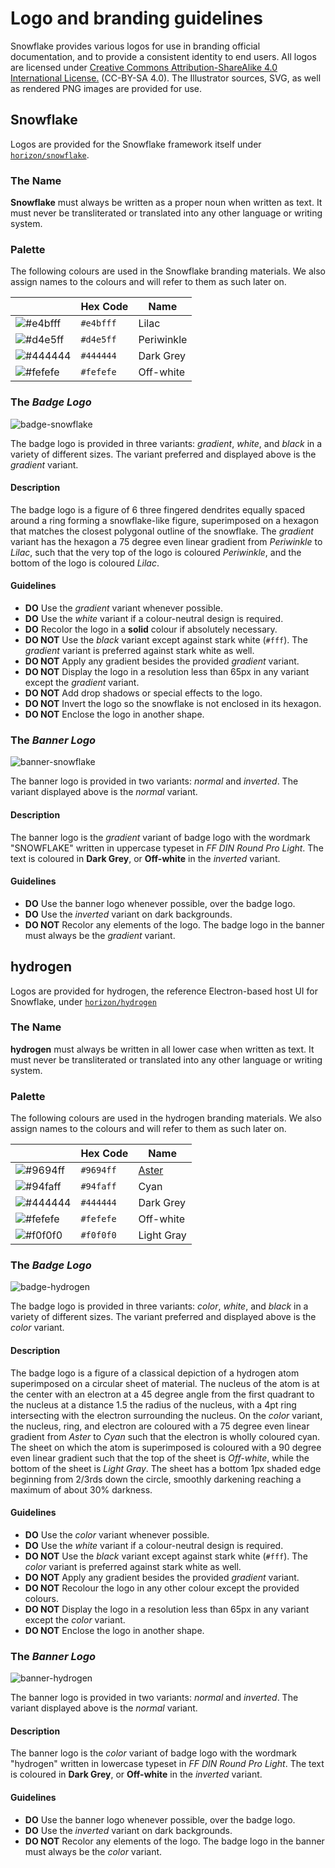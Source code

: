 
# Logo and branding guidelines

Snowflake provides various logos for use in branding official documentation, and to provide a consistent identity to end users. All logos are licensed under [Creative Commons Attribution-ShareAlike 4.0 International License.](http://creativecommons.org/licenses/by-sa/4.0/) (CC-BY-SA 4.0). The Illustrator sources, SVG, as well as rendered PNG images are provided for use. 

## Snowflake
Logos are provided for the Snowflake framework itself under [`horizon/snowflake`](horizon/snowflake).

### The Name
**Snowflake** must always be written as a proper noun when written as text. It must never be transliterated or translated into any other language or writing system.

### Palette
The following colours are used in the Snowflake branding materials. We also assign names to the colours and will refer to them as such later on.

| |Hex Code|Name|
|-|--------|----|
|![#e4bfff](https://dummyimage.com/16x16/e4bfff.gif&text=+)|`#e4bfff`|Lilac|
|![#d4e5ff](https://dummyimage.com/16x16/d4e5ff.gif&text=+)|`#d4e5ff`|Periwinkle|
|![#444444](https://dummyimage.com/16x16/444444.gif&text=+)|`#444444`|Dark Grey|
|![#fefefe](https://dummyimage.com/16x16/fefefe.gif&text=+)|`#fefefe`|Off-white|

### The *Badge Logo*
![badge-snowflake]

The badge logo is provided in three variants: *gradient*, *white*, and *black* in a variety of different sizes. The variant preferred and displayed above is the *gradient* variant.

#### Description
The badge logo is a figure of 6 three fingered dendrites equally spaced around a ring forming a snowflake-like figure, superimposed on a hexagon that matches the closest polygonal outline of the snowflake. The *gradient* variant has the hexagon a 75 degree even linear gradient from *Periwinkle* to *Lilac*, such that the very top of the logo is coloured *Periwinkle*, and the bottom of the logo is coloured *Lilac*. 

#### Guidelines

* **DO** Use the *gradient* variant whenever possible.
* **DO** Use the *white* variant if a colour-neutral design is required.
* **DO** Recolor the logo in a **solid** colour if absolutely necessary.
* **DO NOT** Use the *black* variant except against stark white (`#fff`). The *gradient* variant is preferred against stark white as well.
* **DO NOT** Apply any gradient besides the provided *gradient* variant.
* **DO NOT** Display the logo in a resolution less than 65px in any variant except the *gradient* variant.
* **DO NOT** Add drop shadows or special effects to the logo.
* **DO NOT** Invert the logo so the snowflake is not enclosed in its hexagon.
* **DO NOT** Enclose the logo in another shape.

### The *Banner Logo*
![banner-snowflake]

The banner logo is provided in two variants: *normal* and *inverted*. The variant displayed above is the *normal* variant.

#### Description
The banner logo is the *gradient* variant of badge logo with the wordmark "SNOWFLAKE" written in uppercase typeset in *FF DIN Round Pro Light*. The text is coloured in **Dark Grey**, or **Off-white** in the *inverted* variant.

#### Guidelines

* **DO** Use the banner logo whenever possible, over the badge logo.
* **DO** Use the *inverted* variant on dark backgrounds.
* **DO NOT** Recolor any elements of the logo. The badge logo in the banner must always be the *gradient* variant.

## hydrogen
Logos are provided for hydrogen, the reference Electron-based host UI for Snowflake, under [`horizon/hydrogen`](horizon/hydrogen)

### The Name
**hydrogen** must always be written in all lower case when written as text. It must never be transliterated or translated into any other language or writing system.

### Palette
The following colours are used in the hydrogen branding materials. We also assign names to the colours and will refer to them as such later on.

| |Hex Code|Name|
|-|--------|----|
|![#9694ff](https://dummyimage.com/16x16/9694ff.gif&text=+)|`#9694ff`|[Aster](https://irocore.com/shion-iro/)|
|![#94faff](https://dummyimage.com/16x16/94faff.gif&text=+)|`#94faff`|Cyan|
|![#444444](https://dummyimage.com/16x16/444444.gif&text=+)|`#444444`|Dark Grey|
|![#fefefe](https://dummyimage.com/16x16/fefefe.gif&text=+)|`#fefefe`|Off-white|
|![#f0f0f0](https://dummyimage.com/16x16/f0f0f0.gif&text=+)|`#f0f0f0`|Light Gray|


### The *Badge Logo*
![badge-hydrogen]

The badge logo is provided in three variants: *color*, *white*, and *black* in a variety of different sizes. The variant preferred and displayed above is the *color* variant.

#### Description
The badge logo is a figure of a classical depiction of a hydrogen atom superimposed on a circular sheet of material. The nucleus of the atom is at the center with an electron at a 45 degree angle from the first quadrant to the nucleus at a distance 1.5 the radius of the nucleus, with a 4pt ring intersecting with the electron surrounding the nucleus. On the *color* variant, the nucleus, ring, and electron are coloured with a 75 degree even linear gradient from *Aster* to *Cyan* such that the electron is wholly coloured cyan. The sheet on which the atom is superimposed is coloured with a 90 degree even linear gradient such that the top of the sheet is *Off-white*, while the bottom of the sheet is *Light Gray*. The sheet has a bottom 1px shaded edge beginning from 2/3rds down the circle, smoothly darkening reaching a maximum of about 30% darkness.

#### Guidelines

* **DO** Use the *color* variant whenever possible.
* **DO** Use the *white* variant if a colour-neutral design is required.
* **DO NOT** Use the *black* variant except against stark white (`#fff`). The *color* variant is preferred against stark white as well.
* **DO NOT** Apply any gradient besides the provided *gradient* variant.
* **DO NOT** Recolour the logo in any other colour except the provided colours.
* **DO NOT** Display the logo in a resolution less than 65px in any variant except the *color* variant.
* **DO NOT** Enclose the logo in another shape.


### The *Banner Logo*
![banner-hydrogen]

The banner logo is provided in two variants: *normal* and *inverted*. The variant displayed above is the *normal* variant.

#### Description
The banner logo is the *color* variant of badge logo with the wordmark "hydrogen" written in lowercase typeset in *FF DIN Round Pro Light*. The text is coloured in **Dark Grey**, or **Off-white** in the *inverted* variant.

#### Guidelines

* **DO** Use the banner logo whenever possible, over the badge logo.
* **DO** Use the *inverted* variant on dark backgrounds.
* **DO NOT** Recolor any elements of the logo. The badge logo in the banner must always be the *color* variant.

[badge-snowflake]: horizon/snowflake/exports/Logo-Badge@250px.png "Snowflake Badge"
[banner-snowflake]: horizon/snowflake/exports/Logo-Logotype@500px.png "Snowflake Banner"
[badge-hydrogen]: horizon/hydrogen/exports/Logo-Badge@250px.png "hydrogen Badge"
[banner-hydrogen]: horizon/hydrogen/exports/Logo-Logotype@500px.png "hydrogen Banner"

